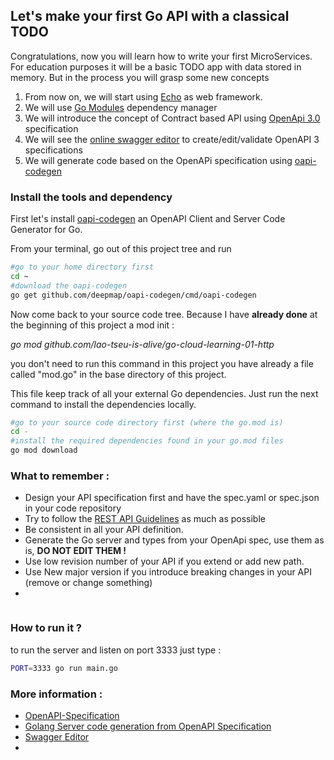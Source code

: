 ## Let's make your first Go API with a classical TODO

Congratulations, now you will learn how to write your first MicroServices. 
For education purposes it will be a basic TODO app with data stored in memory.
But in the process you will grasp some new concepts


 1. From now on, we will start using [Echo](https://echo.labstack.com/) as web framework.
 2. We will use [Go Modules](https://github.com/golang/go/wiki/Modules) dependency manager
 3. We will introduce the concept of Contract based API using [OpenApi 3.0](https://github.com/OAI/OpenAPI-Specification) specification
 4. We will see  the [online swagger editor](https://editor.swagger.io/) to create/edit/validate OpenAPI 3 specifications
 5. We will generate code based on the OpenAPi specification using [oapi-codegen](https://github.com/deepmap/oapi-codegen)

### Install the tools and dependency

First let's install [oapi-codegen](https://github.com/deepmap/oapi-codegen) an OpenAPI Client and Server Code Generator for Go.

From your terminal, go out of this project tree and run 

```bash
#go to your home directory first
cd ~
#download the oapi-codegen
go get github.com/deepmap/oapi-codegen/cmd/oapi-codegen
```
Now come back to your source code tree.
Because I have **already done** at the beginning of this project a mod init :

*go mod github.com/lao-tseu-is-alive/go-cloud-learning-01-http*

you don't need to run this command in this project
you have already a file called "mod.go" in the base directory of this project.

This file keep track of all your external Go dependencies. 
Just run the next command to install the dependencies locally.
```bash
#go to your source code directory first (where the go.mod is) 
cd -
#install the required dependencies found in your go.mod files
go mod download
```


### What to remember :
- Design your API specification first and have the spec.yaml or spec.json in your code repository
- Try to follow the [REST API Guidelines](https://github.com/microsoft/api-guidelines/blob/vNext/Guidelines.md) as much as possible
- Be consistent in all your API definition.
- Generate the Go server and types from your OpenApi spec, use them as is, **DO NOT EDIT THEM !**
- Use low revision number of your API if you extend or add new path. 
- Use New major version if you introduce breaking changes in your API (remove or change something)
- 

```go

```

### How to run it ?

to run the server and listen on port 3333  just type :
```bash
PORT=3333 go run main.go 


```


### More information :
- [OpenAPI-Specification](https://github.com/OAI/OpenAPI-Specification)
- [Golang Server code generation from OpenAPI Specification](https://medium.com/sellerapp/golang-server-code-generation-from-openapi-specification-5b4e5aa7cee)
- [Swagger Editor](https://editor.swagger.io/)
- 
